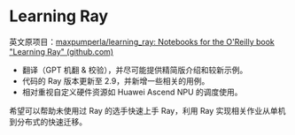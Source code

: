 # Learning Ray

英文原项目：[maxpumperla/learning_ray: Notebooks for the O'Reilly book "Learning Ray" (github.com)](https://github.com/maxpumperla/learning_ray/)



* 翻译（GPT 机翻 & 校验），并尽可能提供精简版介绍和较新示例。
* 代码的 Ray 版本更新至 2.9，并新增一些相关的用例。
* 相对重视自定义硬件资源如 Huawei Ascend NPU 的调度使用。



希望可以帮助未使用过 Ray 的选手快速上手 Ray，利用 Ray 实现相关作业从单机到分布式的快速迁移。
